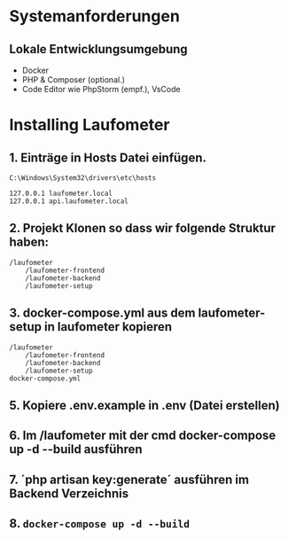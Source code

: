 # Systemanforderungen
## Lokale Entwicklungsumgebung
- Docker
- PHP & Composer (optional.)
- Code Editor wie PhpStorm (empf.), VsCode
# Installing Laufometer
## 1. Einträge in Hosts Datei einfügen.
`C:\Windows\System32\drivers\etc\hosts`
```
127.0.0.1 laufometer.local
127.0.0.1 api.laufometer.local
```
## 2. Projekt Klonen so dass wir folgende Struktur haben:
```
/laufometer
    /laufometer-frontend
    /laufometer-backend
    /laufometer-setup
```
## 3. docker-compose.yml aus dem laufometer-setup in laufometer kopieren
```
/laufometer
    /laufometer-frontend
    /laufometer-backend
    /laufometer-setup
docker-compose.yml
```
## 5. Kopiere .env.example in .env (Datei erstellen)
## 6. Im /laufometer mit der cmd docker-compose up -d --build ausführen
## 7. ´php artisan key:generate´ ausführen im Backend Verzeichnis
## 8. `docker-compose up -d --build`
